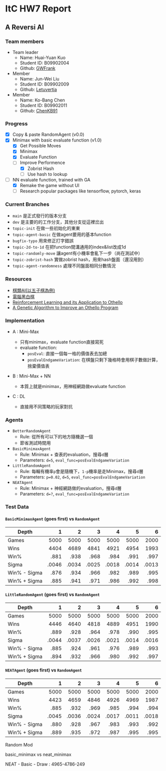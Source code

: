 # ItC HW7 Report

## A Reversi AI

### Team members

- Team leader
  - Name: Huai-Yuan Kuo
  - Student ID: B09902004
  - Github: [GWFrank](https://github.com/GWFrank)
- Member
  - Name: Jun-Wei Liu
  - Student ID: B09902009
  - Github: [Letuvertia](https://github.com/Letuvertia)
- Member
  - Name: Ko-Bang Chen
  - Student ID: B09902011
  - Github: [ChenKB91](https://github.com/ChenKB91)

### Progress
- [x] Copy & paste RandomAgent (v0.0)
- [x] Minimax with basic evaluate function (v1.0)
  - [x] Get Possible Moves
  - [x] Minimax
  - [x] Evaluate Function
  - [ ] Improve Performence
      - [x] Zobrist Hash
      - [ ] Use hash to lookup
- [ ] NN evaluate function, trained with GA
    - [x] Remake the game without UI
    - [ ] Research popular packages like tensorflow, pytorch, keras

### Current Branches
- `main` 是正式發行的版本分支
- `dev` 是主要的的工作分支，其他分支從這裡岔出
- `topic-init` 在做一些初始化的東東
- `topic-agent-basic` 在做agent要用的基本function
- `bugfix-typo` 用來修正打字錯誤
- `topic-2d-to-1d` 在把function間溝通用的index&list改成1d
- `topic-randomly-move` 讓agent有小機率會亂下一步（尚在測試中）
- `topic-zobrist-hash` 實做zobrist hash，用來hash盤面（還沒用到）
- `topic-agent-randomness` 處理不同盤面相同分數情況

### Resources
- [棋類AI(以五子棋為例)](https://reurl.cc/d5j9yV)
- [電腦黑白棋](https://reurl.cc/m9j7M1)
- [Reinforcement Learning and its Application to Othello](https://reurl.cc/d5jLQ6)
- [A Genetic Algorithm to Improve an Othello Program](https://reurl.cc/9XYxvn)

### Implementation

- A : Mini-Max
  - 只有minimax，evaluate function直接寫死
  - evaluate function:
    - `posEval`: 直接一個每一格的價值表去加總
    - `posEvalEndgameVariation`: 在棋盤只剩下幾格時會用棋子數做計算，捨棄價值表

- B : Mini-Max + NN
  - 本質上就是minimax，用神經網路做evaluate function
- C : DL
  - 直接用不同策略的玩家對抗

### Agents
- `BetterRandomAgent`
  - Rule: 從所有可以下的地方隨機選一個
  - 節省測試時間用
- `BasicMinimaxAgent`
  - Rule: Minimax + 查表的evaluation，搜尋`d`層
  - Parameters: `d=5`, `eval_func=posEvalEndgameVariation`
- `LittleRandomAgent`
  - Rule: 每輪有機率`p`會是隨機下，`1-p`機率是走Minimax，搜尋`d`層
  - Parameters: `p=0.02`, `d=5`, `eval_func=posEvalEndgameVariation`
- `NEATAgent`
  - Rule: Minimax + 神經網路做的evaluation，搜尋`d`層
  - Parameters: `d=?`, `eval_func=posEvalEndgameVariation`

### Test Data

#### `BasicMinimaxAgent` (goes first) vs `RandomAgent`
 Depth        |     1 |     2 |     3 |     4 |     5 |     6 
 ------------ | ----: | ----: | ----: | ----: | ----: | ----:
 Games        |  5000 |  5000 |  5000 |  5000 |  5000 |  2000
 Wins | 4404 | 4689 | 4841 | 4921 | 4954 | 1993 
 Win%         | .881 | .938 | .968 | .984 | .991 | .997 
 Sigma        | .0046 | .0034 | .0025 | .0018 | .0014 | .0013 
 Win% - Sigma | .876 | .934 | .966 | .982 | .989 | .995 
 Win% + Sigma | .885 | .941 | .971 | .986 | .992 | .998 
#### `LittleRandomAgent` (goes first) vs `RandomAgent`

| Depth        |     1 |     2 |     3 |     4 |     5 |     6 |
| ------------ | ----: | ----: | ----: | ----: | ----: | ----: |
| Games        |  5000 |  5000 |  5000 |  5000 |  5000 |  2000 |
| Wins         |  4446 |  4640 |  4818 |  4889 |  4951 |  1990 |
| Win%         |  .889 |  .928 |  .964 |  .978 |  .990 |  .995 |
| Sigma        | .0044 | .0037 | .0026 | .0021 | .0014 | .0016 |
| Win% - Sigma |  .885 |  .924 |  .961 |  .976 |  .989 |  .993 |
| Win% + Sigma |  .894 |  .932 |  .966 |  .980 |  .992 |  .997 |

#### `NEATAgent` (goes first) vs `RandomAgent`
 Depth        |     1 |     2 |     3 |     4 |     5 |     6 
 ------------ | ----: | ----: | ----: | ----: | ----: | ----:
 Games        | 5000 |  5000 |  5000 |  5000 |  5000 |  2000
 Wins        | 4423 | 4659 | 4846 | 4926 | 4969 | 1987 
 Win% | .885 | .932 | .969 | .985 | .994 | .994 
 Sigma        | .0045 | .0036 | .0024 | .0017 | .0011 | .0018 
 Win% - Sigma | .880 | .928 | .967 | .983 | .993 | .992 
 Win% + Sigma | .889 | .935 | .972 | .987 | .995 | .995 

Random Mod

basic_minimax vs neat_minimax

NEAT - Basic - Draw : 4965-4786-249
